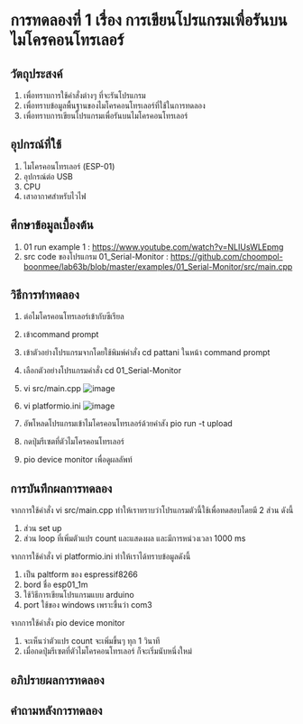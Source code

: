 # การทดลองที่ 1 เรื่อง การเขียนโปรแกรมเพื่อรันบนไมโครคอนโทรเลอร์

## วัตถุประสงค์
1. เพื่อทราบการใช้คำสั่งต่างๆ ที่จะรันโปรแกรม
2. เพื่อทราบข้อมูลพื้นฐานของไมโครคอนโทรเลอร์ที่ใช้ในการทดลอง
3. เพื่อทราบการเขียนโปรแกรมเพื่อรันบนไมโครคอนโทรเลอร์

## อุปกรณ์ที่ใช้
1. ไมโครคอนโทรเลอร์ (ESP-01)
2. อุปกรณ์ต่อ USB 
3. CPU
4. เสาอากาศสำหรับไวไฟ

## ศึกษาข้อมูลเบื้องต้น
1. 01 run example 1 : https://www.youtube.com/watch?v=NLIUsWLEpmg
2. src code ของโปรแกรม 01_Serial-Monitor : https://github.com/choompol-boonmee/lab63b/blob/master/examples/01_Serial-Monitor/src/main.cpp

## วิธีการทำทดลอง
1. ต่อไมโครคอนโทรเลอร์เข้ากับซีเรียล
2. เข้าcommand prompt
3. เข้าตัวอย่างโปรแกรมจากโดยใช้พิมพ์คำสั่ง cd pattani ในหน้า command prompt
4. เลือกตัวอย่างโปรแกรมคำสั่ง cd 01_Serial-Monitor
5. vi src/main.cpp ![image](https://user-images.githubusercontent.com/80879772/111911851-b79bc300-8a99-11eb-9715-00a3f250301a.png)

6. vi platformio.ini ![image](https://user-images.githubusercontent.com/80879772/111911794-83c09d80-8a99-11eb-8f0f-918b05017da2.png)
7. อัพโหลดโปรแกรมเข้าไมโครคอนโทรเลอร์ด้วยคำสัง pio run -t upload
8. กดปุ่มรีเซตที่ตัวไมโครคอนโทรเลอร์
9. pio device monitor เพื่อดูผลลัพท์

## การบันทึกผลการทดลอง
จากการใช้คำสั่ง vi src/main.cpp ทำให้เราทราบว่าโปรแกรมตัวนี้ใช้เพื่อทดสอบโดยมี 2 ส่วน ดังนี้
1. ส่วน set up 
2. ส่วน loop
      ที่เพิ่มตัวแปร count และแสดงผล และมีการหน่วงเวลา 1000 ms

จากการใช้คำสั่ง vi platformio.ini ทำให้เราได้ทราบข้อมูลดังนี้
1. เป็น paltform ของ espressif8266                   
2. bord ชื่อ esp01_1m
3. ใช้วิธีการเขียนโปรแกรมแบบ arduino
4. port ใช้ของ windows เพราะขึ้นว่า com3

จากการใช้คำสั่ง pio device monitor 
1. จะเห็นว่าตัวแปร count จะเพิ่มขึ้นๆ ทุก 1 วินาที 
2. เมื่อกดปุ่มรีเซตที่ตัวไมโครคอนโทรเลอร์ ก็จะเริ่มนับหนึ่งใหม่
## อภิปรายผลการทดลอง

## คำถามหลังการทดลอง
